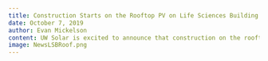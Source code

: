```yaml
---
title: Construction Starts on the Rooftop PV on Life Sciences Building
date: October 7, 2019
author: Evan Mickelson
content: UW Solar is excited to announce that construction on the rooftop photovoltaic (PV) system began on Monday October 7th, 2019! This project started all the way back in January 2016 when Perkins+Will agreed to let UW Solar advise them on the construction of PV fins on the side of the Life Sciences Building and the rooftop PV array. Perkins+Will made crucial design decisions based on our advice that allow the solar install to be seemless. The rooftop solar panels will be the final piece of the multi-year collaboration. Artisan Electric was contracted to do the design and construction for the rooftop PV system. Throughout the project, UW Solar students will be allowed to visit the rooftop on select days to see the construction and ask questions. The construction is slated to finish in the first half of November. UW Solar students ask questions to the site foreman the week after all of the materials were lifted onto the rooftop. 
image: NewsLSBRoof.png
---
```

